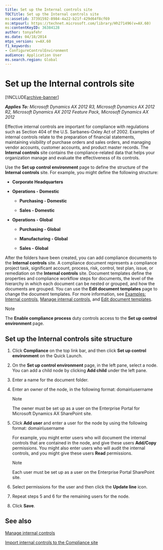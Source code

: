 ```yaml
---
title: Set up the Internal controls site
TOCTitle: Set up the Internal controls site
ms:assetid: 37391592-8984-4a22-b21f-429d64f8cf69
ms:mtpsurl: https://technet.microsoft.com/library/Hh271496(v=AX.60)
ms:contentKeyID: 36384128
author: tonyafehr
ms.date: 04/18/2014
mtps_version: v=AX.60
f1_keywords:
- ConfigureControlEnvironment
audience: Application User
ms.search.region: Global
---
```


# Set up the Internal controls site 


[!INCLUDE[archive-banner](includes/archive-banner.md)]


_**Applies To:** Microsoft Dynamics AX 2012 R3, Microsoft Dynamics AX 2012 R2, Microsoft Dynamics AX 2012 Feature Pack, Microsoft Dynamics AX 2012_

Effective internal controls are important for compliance with regulations such as Section 404 of the U.S. Sarbanes-Oxley Act of 2002. Examples of internal controls relate to the preparation of financial statements, maintaining visibility of purchase orders and sales orders, and managing vendor accounts, customer accounts, and product master records. The **Internal controls** site contains the compliance-related data that helps your organization manage and evaluate the effectiveness of its controls.

Use the **Set up control environment** page to define the structure of the **Internal controls** site. For example, you might define the following structure:

  - **Corporate Headquarters**

  - **Operations - Domestic**
    
      - **Purchasing - Domestic**
    
      - **Sales - Domestic**

  - **Operations - Global**
    
      - **Purchasing - Global**
    
      - **Manufacturing - Global**
    
      - **Sales - Global**

After the folders have been created, you can add compliance documents to the **Internal controls** site. A compliance document represents a compliance project task, significant account, process, risk, control, test plan, issue, or remediation on the **Internal controls** site. Document templates define the properties and compliance workflow steps for documents, the level of the hierarchy in which each document can be nested or grouped, and how the documents are grouped. You can use the **Edit document templates** page to change the document templates. For more information, see [Examples: Internal controls](examples-internal-controls.md), [Manage internal controls](manage-internal-controls.md), and [Edit document templates](edit-document-templates.md).


> [!NOTE]
> <P>The <STRONG>Enable compliance process</STRONG> duty controls access to the <STRONG>Set up control environment</STRONG> page.</P>



## Set up the Internal controls site structure

1.  Click **Compliance** on the top link bar, and then click **Set up control environment** on the Quick Launch.

2.  On the **Set up control environment** page, in the left pane, select a node. You can add a child node by clicking **Add child** under the left pane.

3.  Enter a name for the document folder.

4.  Enter an owner of the node, in the following format: domain\\username
    

    > [!NOTE]
    > <P>The owner must be set up as a user on the Enterprise Portal for Microsoft Dynamics AX SharePoint site.</P>



5.  Click **Add user** and enter a user for the node by using the following format: domain\\username
    
    For example, you might enter users who will document the internal controls that are contained in the node, and give these users **Add/Copy** permissions. You might also enter users who will audit the internal controls, and you might give these users **Read** permissions.
    

    > [!NOTE]
    > <P>Each user must be set up as a user on the Enterprise Portal SharePoint site.</P>



6.  Select permissions for the user and then click the **Update line** icon.

7.  Repeat steps 5 and 6 for the remaining users for the node.

8.  Click **Save**.

## See also

[Manage internal controls](manage-internal-controls.md)

[Import internal controls to the Compliance site](import-internal-controls-to-the-compliance-site.md)

  



